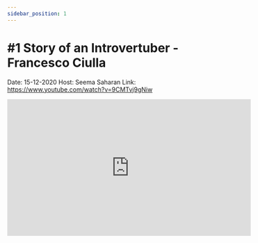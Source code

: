 ```yaml
---
sidebar_position: 1
---
```


# #1 Story of an Introvertuber - Francesco Ciulla

Date: 15-12-2020
Host: Seema Saharan 
Link: https://www.youtube.com/watch?v=9CMTvj9gNiw

<iframe width="560" height="315" src="https://www.youtube.com/embed/9CMTvj9gNiw" title="YouTube video player" frameborder="0" allow="accelerometer; autoplay; clipboard-write; encrypted-media; gyroscope; picture-in-picture; web-share" allowfullscreen></iframe>